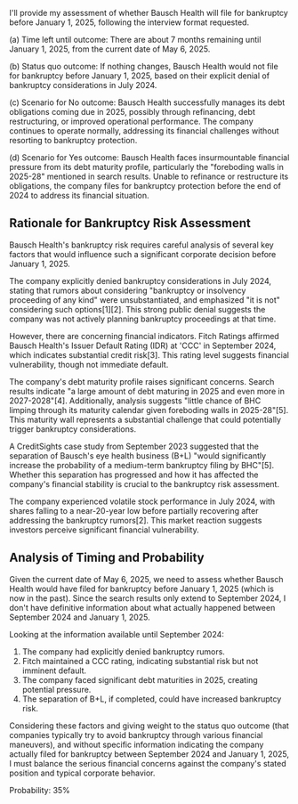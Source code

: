 I'll provide my assessment of whether Bausch Health will file for bankruptcy before January 1, 2025, following the interview format requested.

(a) Time left until outcome: There are about 7 months remaining until January 1, 2025, from the current date of May 6, 2025.

(b) Status quo outcome: If nothing changes, Bausch Health would not file for bankruptcy before January 1, 2025, based on their explicit denial of bankruptcy considerations in July 2024.

(c) Scenario for No outcome: Bausch Health successfully manages its debt obligations coming due in 2025, possibly through refinancing, debt restructuring, or improved operational performance. The company continues to operate normally, addressing its financial challenges without resorting to bankruptcy protection.

(d) Scenario for Yes outcome: Bausch Health faces insurmountable financial pressure from its debt maturity profile, particularly the "foreboding walls in 2025-28" mentioned in search results. Unable to refinance or restructure its obligations, the company files for bankruptcy protection before the end of 2024 to address its financial situation.

## Rationale for Bankruptcy Risk Assessment

Bausch Health's bankruptcy risk requires careful analysis of several key factors that would influence such a significant corporate decision before January 1, 2025.

The company explicitly denied bankruptcy considerations in July 2024, stating that rumors about considering "bankruptcy or insolvency proceeding of any kind" were unsubstantiated, and emphasized "it is not" considering such options[1][2]. This strong public denial suggests the company was not actively planning bankruptcy proceedings at that time.

However, there are concerning financial indicators. Fitch Ratings affirmed Bausch Health's Issuer Default Rating (IDR) at 'CCC' in September 2024, which indicates substantial credit risk[3]. This rating level suggests financial vulnerability, though not immediate default.

The company's debt maturity profile raises significant concerns. Search results indicate "a large amount of debt maturing in 2025 and even more in 2027-2028"[4]. Additionally, analysis suggests "little chance of BHC limping through its maturity calendar given foreboding walls in 2025-28"[5]. This maturity wall represents a substantial challenge that could potentially trigger bankruptcy considerations.

A CreditSights case study from September 2023 suggested that the separation of Bausch's eye health business (B+L) "would significantly increase the probability of a medium-term bankruptcy filing by BHC"[5]. Whether this separation has progressed and how it has affected the company's financial stability is crucial to the bankruptcy risk assessment.

The company experienced volatile stock performance in July 2024, with shares falling to a near-20-year low before partially recovering after addressing the bankruptcy rumors[2]. This market reaction suggests investors perceive significant financial vulnerability.

## Analysis of Timing and Probability

Given the current date of May 6, 2025, we need to assess whether Bausch Health would have filed for bankruptcy before January 1, 2025 (which is now in the past). Since the search results only extend to September 2024, I don't have definitive information about what actually happened between September 2024 and January 1, 2025.

Looking at the information available until September 2024:

1. The company had explicitly denied bankruptcy rumors.
2. Fitch maintained a CCC rating, indicating substantial risk but not imminent default.
3. The company faced significant debt maturities in 2025, creating potential pressure.
4. The separation of B+L, if completed, could have increased bankruptcy risk.

Considering these factors and giving weight to the status quo outcome (that companies typically try to avoid bankruptcy through various financial maneuvers), and without specific information indicating the company actually filed for bankruptcy between September 2024 and January 1, 2025, I must balance the serious financial concerns against the company's stated position and typical corporate behavior.

Probability: 35%